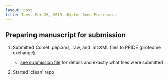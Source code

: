 ```yaml
---
layout: post
title: Tues. Mar 26, 2019, Oyster Seed Proteomics
---
```


## Preparing manuscript for submission

1. Submitted Comet .pep.xml, .raw, and .mzXML files to PRIDE (proteome exchange).
	- [see submission file](https://github.com/shellytrigg/OysterSeedProject/blob/master/raw_data/submission.px) for details and exactly what files were submitted

2. Started 'clean' repo 